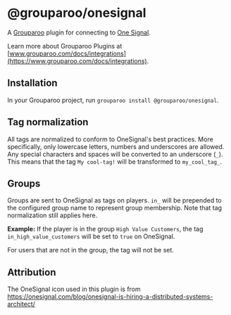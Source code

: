 # @grouparoo/onesignal

A [Grouparoo](https://www.grouparoo.com) plugin for connecting to [One Signal](https://onesignal.com/).

Learn more about Grouparoo Plugins at [www.grouparoo.com/docs/integrations](https://www.grouparoo.com/docs/integrations).

## Installation

In your Grouparoo project, run `grouparoo install @grouparoo/onesignal`.

## Tag normalization

All tags are normalized to conform to OneSignal's best practices. More specifically, only lowercase letters, numbers and underscores are allowed. Any special characters and spaces will be converted to an underscore (`_`). This means that the tag `My cool-tag!` will be transformed to `my_cool_tag_`.

## Groups

Groups are sent to OneSignal as tags on players.
`in_` will be prepended to the configured group name to represent group membership. Note that tag normalization still applies here.

**Example:** If the player is in the group `High Value Customers`, the tag `in_high_value_customers` will be set to `true` on OneSignal.

For users that are not in the group, the tag will not be set.

## Attribution

The OneSignal icon used in this plugin is from https://onesignal.com/blog/onesignal-is-hiring-a-distributed-systems-architect/
